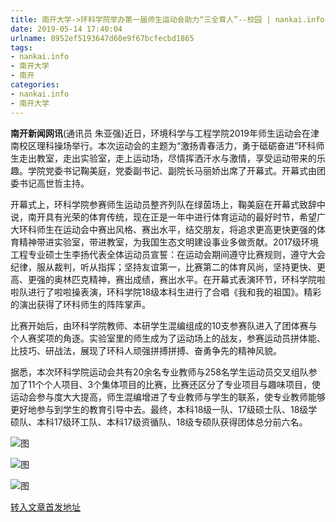 ```yaml
---
title: 南开大学->环科学院举办第一届师生运动会助力“三全育人”--校园 | nankai.info
date: 2019-05-14 17:40:04
urlname: 8952ef5193647d60e9f67bcfecbd1865
tags: 
- nankai.info
- 南开大学
- 南开
categories:
- nankai.info
- 南开大学
---
```



**南开新闻网讯**(通讯员 朱亚强)近日，环境科学与工程学院2019年师生运动会在津南校区理科操场举行。本次运动会的主题为“激扬青春活力，勇于砥砺奋进”环科师生走出教室，走出实验室，走上运动场，尽情挥洒汗水与激情，享受运动带来的乐趣。学院党委书记鞠美庭，党委副书记、副院长马丽娇出席了开幕式。开幕式由团委书记高世哲主持。

开幕式上，环科学院参赛师生运动员整齐列队在绿茵场上，鞠美庭在开幕式致辞中说，南开具有光荣的体育传统，现在正是一年中进行体育运动的最好时节，希望广大环科师生在运动会中赛出风格、赛出水平，结交朋友，将追求更高更快更强的体育精神带进实验室，带进教室，为我国生态文明建设事业多做贡献。2017级环境工程专业硕士生李扬代表全体运动员宣誓：在运动会期间遵守比赛规则，遵守大会纪律，服从裁判，听从指挥；坚持友谊第一，比赛第二的体育风尚，坚持更快、更高、更强的奥林匹克精神，赛出成绩，赛出水平。在开幕式表演环节，环科学院啦啦队进行了啦啦操表演，环科学院18级本科生进行了合唱《我和我的祖国》。精彩的演出获得了环科师生的阵阵掌声。

比赛开始后，由环科学院教师、本研学生混编组成的10支参赛队进入了团体赛与个人赛奖项的角逐。实验室里的师生成为了运动场上的战友，参赛运动员拼体能、比技巧、研战法，展现了环科人顽强拼搏拼搏、奋勇争先的精神风貌。

据悉，本次环科学院运动会共有20余名专业教师与258名学生运动员交叉组队参加了11个个人项目、3个集体项目的比赛，比赛还区分了专业项目与趣味项目，使运动会参与度大大提高，师生混编增进了专业教师与学生的联系，使专业教师能够更好地参与到学生的教育引导中去。最终，本科18级一队、17级硕士队、18级学硕队、本科17级环工队、本科17级资循队、18级专硕队获得团体总分前六名。



![图](http://news.nankai.edu.cn/pic/0/00/35/47/354726_795299.jpg)

![图](http://news.nankai.edu.cn/pic/0/00/35/47/354725_080411.jpg)

![图](http://news.nankai.edu.cn/pic/0/00/35/47/354724_882192.jpg)

[转入文章首发地址](http://news.nankai.edu.cn/qqxy/system/2019/05/14/000451358.shtml)